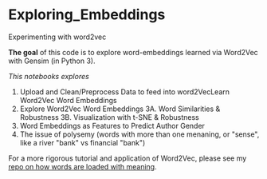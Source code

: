 # Exploring_Embeddings
Experimenting with word2vec


**The goal** of this code is to explore word-embeddings learned via Word2Vec with Gensim (in Python 3). 

*This notebooks explores*
1. Upload and Clean/Preprocess Data to feed into word2VecLearn Word2Vec Word Embeddings
2. Explore Word2Vec Word Embeddings 
3A. Word Similarities & Robustness
3B. Visualization with t-SNE & Robustness
4. Word Embeddings as Features to Predict Author Gender
5. The issue of polysemy (words with more than one menaning, or "sense", like a river "bank" vs financial "bank")


For a more rigorous tutorial and application of Word2Vec, please see my [repo on how words are loaded with meaning](https://github.com/arsena-k/Word2Vec-bias-extraction).

